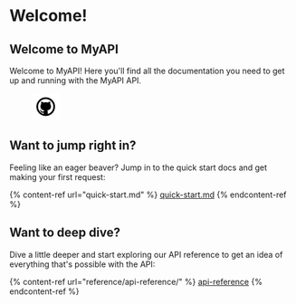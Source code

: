 # Welcome!

## Welcome to MyAPI

Welcome to MyAPI! Here you'll find all the documentation you need to get up and running with the MyAPI API.

<figure><img src=".gitbook/assets/github (1).png" alt=""><figcaption></figcaption></figure>

## Want to jump right in?

Feeling like an eager beaver? Jump in to the quick start docs and get making your first request:

{% content-ref url="quick-start.md" %}
[quick-start.md](quick-start.md)
{% endcontent-ref %}

## Want to deep dive?

Dive a little deeper and start exploring our API reference to get an idea of everything that's possible with the API:

{% content-ref url="reference/api-reference/" %}
[api-reference](reference/api-reference/)
{% endcontent-ref %}
